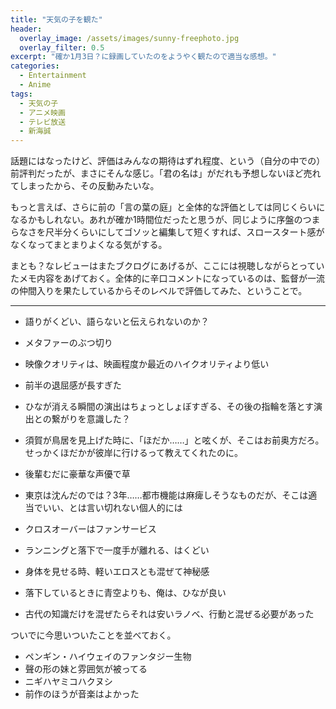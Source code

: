 ```yaml
---
title: "天気の子を観た"
header:
  overlay_image: /assets/images/sunny-freephoto.jpg
  overlay_filter: 0.5
excerpt: "確か1月3日？に録画していたのをようやく観たので適当な感想。"
categories:
  - Entertainment
  - Anime
tags:
  - 天気の子
  - アニメ映画
  - テレビ放送
  - 新海誠
---
```


話題にはなったけど、評価はみんなの期待はずれ程度、という（自分の中での）前評判だったが、まさにそんな感じ。「君の名は」がだれも予想しないほど売れてしまったから、その反動みたいな。

もっと言えば、さらに前の「言の葉の庭」と全体的な評価としては同じくらいになるかもしれない。あれが確か1時間位だったと思うが、同じように序盤のつまらなさを尺半分くらいにしてゴソッと編集して短くすれば、スロースタート感がなくなってまとまりよくなる気がする。

まとも？なレビューはまたブクログにあげるが、ここには視聴しながらとっていたメモ内容をあげておく。全体的に辛口コメントになっているのは、監督が一流の仲間入りを果たしているからそのレベルで評価してみた、ということで。

---
- 語りがくどい、語らないと伝えられないのか？
- メタファーのぶつ切り
- 映像クオリティは、映画程度か最近のハイクオリティより低い
- 前半の退屈感が長すぎた
- ひなが消える瞬間の演出はちょっとしょぼすぎる、その後の指輪を落とす演出との繋がりを意識した？
- 須賀が鳥居を見上げた時に、「ほだか……」と呟くが、そこはお前奥方だろ。せっかくほだかが彼岸に行けるって教えてくれたのに。
- 後輩むだに豪華な声優で草
- 東京は沈んだのでは？3年……都市機能は麻痺しそうなものだが、そこは適当でいい、とは言い切れない個人的には
- クロスオーバーはファンサービス
- ランニングと落下で一度手が離れる、はくどい

- 身体を見せる時、軽いエロスとも混ぜて神秘感
- 落下しているときに青空よりも、俺は、ひなが良い
- 古代の知識だけを混ぜたらそれは安いラノベ、行動と混ぜる必要があった

ついでに今思いついたことを並べておく。

- ペンギン・ハイウェイのファンタジー生物
- 聲の形の妹と雰囲気が被ってる
- ニギハヤミコハクヌシ
- 前作のほうが音楽はよかった
